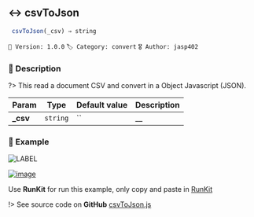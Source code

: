 ## ↔ csvToJson 

```javascript
 csvToJson(_csv) ⇒ string 
``` 


`📢 Version: 1.0.0`  `🏷️ Category: convert` `🎖️ Author: jasp402` 

### 📝 Description 


?> This read a document CSV and convert in a Object Javascript (JSON). 


| Param | Type | Default value | Description |
| --- | --- | --- | --- |
| **_csv** | `string` | `` | __ | 



### 🧪 Example 


![LABEL](@example ':include :type=code')




[![image](https://user-images.githubusercontent.com/8978470/89190058-8603d500-d566-11ea-914f-284448e5a1b6.png)](https://npm.runkit.com/js-packtools) 
 
Use **RunKit** for run this example, only copy and paste in [RunKit](https://npm.runkit.com/js-packtools)


!> See source code on **GitHub** [csvToJson.js](https://github.com/jasp402/js-packtools/blob/master/lib/csvToJson.js) 

